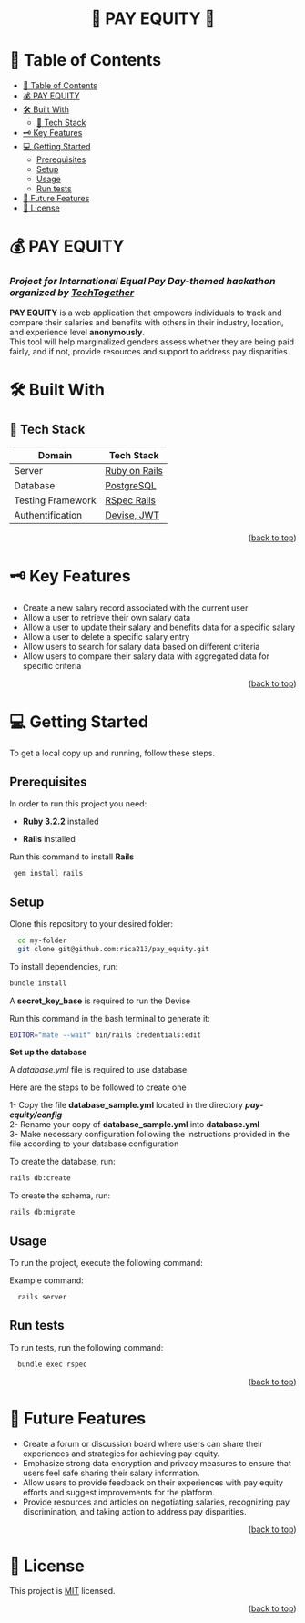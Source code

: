 <a name="readme-top"></a>

<div align="center">
  <h1><b> 💸 PAY EQUITY 💸 </b></h1>
</div>

<!-- TABLE OF CONTENTS -->

# 📗 Table of Contents

- [📗 Table of Contents](#-table-of-contents)
- [💰 PAY EQUITY ](#-pay-equity-)
- [🛠 Built With ](#-built-with-)
  - [📌 Tech Stack ](#-tech-stack-)
- [🗝 Key Features ](#-key-features-)
- [💻 Getting Started ](#-getting-started-)
  - [Prerequisites](#prerequisites)
  - [Setup](#setup)
  - [Usage](#usage)
  - [Run tests](#run-tests)
- [🔭 Future Features ](#-future-features-)
- [📝 License ](#-license-)

<!-- PROJECT DESCRIPTION -->

# 💰 PAY EQUITY <a name="pay-equity"></a>

### _Project for International Equal Pay Day-themed hackathon organized by [TechTogether](https://techtogether-online-19093.devpost.com/)_

**PAY EQUITY** is a web application that empowers individuals to track and compare their salaries and benefits with others in their industry, location, and experience level **anonymously**. <br>
This tool will help marginalized genders assess whether they are being paid fairly, and if not, provide resources and support to address pay disparities. <br> 


# 🛠 Built With <a name="built-with"></a>

## 📌 Tech Stack <a name="tech-stack"></a>

| Domain | Tech Stack |
|--------|--------|
| Server | <a href="https://rubyonrails.org/">Ruby on Rails</a> |
| Database | <a href="https://www.postgresql.org/">PostgreSQL</a> |
| Testing Framework | <a href="https://github.com/rspec/rspec-rails">RSpec Rails</a> |
| Authentification | <a href="https://github.com/heartcombo/devise#getting-started">Devise, JWT</a> |

<p align="right">(<a href="#readme-top">back to top</a>)</p>
<!-- Features -->

# 🗝 Key Features <a name="key-features"></a>

- Create a new salary record associated with the current user
- Allow a user to retrieve their own salary data
- Allow a user to update their salary and benefits data for a specific salary
- Allow a user to delete a specific salary entry
- Allow users to search for salary data based on different criteria
- Allow users to compare their salary data with aggregated data for specific criteria

<p align="right">(<a href="#readme-top">back to top</a>)</p>
<!-- GETTING STARTED -->

# 💻 Getting Started <a name="getting-started"></a>

To get a local copy up and running, follow these steps.

## Prerequisites

In order to run this project you need:

- **Ruby 3.2.2** installed

- **Rails** installed

Run this command to install **Rails**

```sh
 gem install rails
```
## Setup

Clone this repository to your desired folder:

```sh
  cd my-folder
  git clone git@github.com:rica213/pay_equity.git
```

To install dependencies, run:

```sh
bundle install
```

A **secret_key_base** is required to run the Devise

Run this command in the bash terminal to generate it:

```sh
EDITOR="mate --wait" bin/rails credentials:edit
```

**Set up the database** <br>

A _database.yml_ file is required to use database

Here are the steps to be followed to create one

1- Copy the file **database_sample.yml** located in the directory **_pay-equity/config_** <br>
2- Rename your copy of **database_sample.yml** into **database.yml** <br>
3- Make necessary configuration following the instructions provided in the file according to your database configuration

To create the database, run:

```sh
rails db:create
```
To create the schema, run:

```sh
rails db:migrate
```

## Usage

To run the project, execute the following command:

Example command:

```sh
  rails server
```

## Run tests

To run tests, run the following command:

```sh
  bundle exec rspec
```

<p align="right">(<a href="#readme-top">back to top</a>)</p>

<!-- FUTURE FEATURES -->

# 🔭 Future Features <a name="future-features"></a>

  - Create a forum or discussion board where users can share their experiences and strategies for achieving pay equity.
  - Emphasize strong data encryption and privacy measures to ensure that users feel safe sharing their salary information.
  - Allow users to provide feedback on their experiences with pay equity efforts and suggest improvements for the platform.
  - Provide resources and articles on negotiating salaries, recognizing pay discrimination, and taking action to address pay disparities.
  
<p align="right">(<a href="#readme-top">back to top</a>)</p>

<!-- LICENSE -->

# 📝 License <a name="license"></a>

This project is [MIT](./LICENSE) licensed.

<p align="right">(<a href="#readme-top">back to top</a>)</p>
